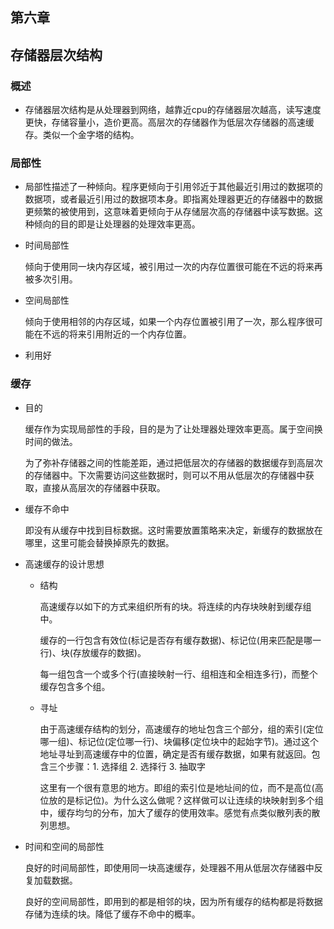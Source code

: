 ## 第六章

## 存储器层次结构

### 概述

* 存储器层次结构是从处理器到网络，越靠近cpu的存储器层次越高，读写速度更快，存储容量小，造价更高。高层次的存储器作为低层次存储器的高速缓存。类似一个金字塔的结构。

### 局部性

* 局部性描述了一种倾向。程序更倾向于引用邻近于其他最近引用过的数据项的数据项，或者最近引用过的数据项本身。即指离处理器更近的存储器中的数据更频繁的被使用到，这意味着更倾向于从存储层次高的存储器中读写数据。这种倾向的目的即是让处理器的处理效率更高。

* 时间局部性

  倾向于使用同一块内存区域，被引用过一次的内存位置很可能在不远的将来再被多次引用。

* 空间局部性

  倾向于使用相邻的内存区域，如果一个内存位置被引用了一次，那么程序很可能在不远的将来引用附近的一个内存位置。

* 利用好

  

### 缓存

 * 目的

   缓存作为实现局部性的手段，目的是为了让处理器处理效率更高。属于空间换时间的做法。

   为了弥补存储器之间的性能差距，通过把低层次的存储器的数据缓存到高层次的存储器中。下次需要访问这些数据时，则可以不用从低层次的存储器中获取，直接从高层次的存储器中获取。

 * 缓存不命中

   即没有从缓存中找到目标数据。这时需要放置策略来决定，新缓存的数据放在哪里，这里可能会替换掉原先的数据。

* 高速缓存的设计思想

  * 结构

    高速缓存以如下的方式来组织所有的块。将连续的内存块映射到缓存组中。

    缓存的一行包含有效位(标记是否存有缓存数据)、标记位(用来匹配是哪一行)、块(存放缓存的数据)。

    每一组包含一个或多个行(直接映射一行、组相连和全相连多行)，而整个缓存包含多个组。

  * 寻址

    由于高速缓存结构的划分，高速缓存的地址包含三个部分，组的索引(定位哪一组)、标记位(定位哪一行)、块偏移(定位块中的起始字节)。通过这个地址寻址到高速缓存中的位置，确定是否有缓存数据，如果有就返回。包含三个步骤：1. 选择组 2. 选择行 3. 抽取字

    这里有一个很有意思的地方。即组的索引位是地址间的位，而不是高位(高位放的是标记位)。为什么这么做呢？这样做可以让连续的块映射到多个组中，缓存均匀的分布，加大了缓存的使用效率。感觉有点类似散列表的散列思想。

* 时间和空间的局部性

  良好的时间局部性，即使用同一块高速缓存，处理器不用从低层次存储器中反复加载数据。

  良好的空间局部性，即用到的都是相邻的块，因为所有缓存的结构都是将数据存储为连续的块。降低了缓存不命中的概率。




